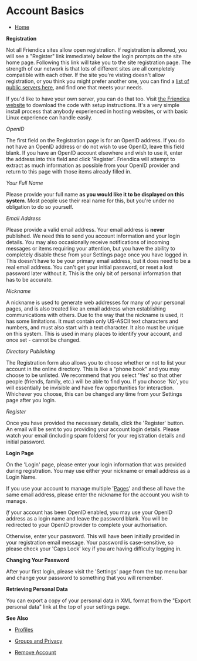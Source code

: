 Account Basics
==============

* [Home](help)


**Registration**

Not all Friendica sites allow open registration. If registration is allowed, you will see a "Register" link immediately below the login prompts on the site home page. Following this link will take you to the site registration page.  The strength of our network is that lots of different sites are all completely compatible with each other.  If the site you're visting doesn't allow registration, or you think you might prefer another one, you can find a <a href="http://dir.friendica.com/siteinfo">list of public servers here</a>, and find one that meets your needs.  

If you'd like to have your own server, you can do that too.  Visit <a href="http://friendica.com/download">the Friendica website</a> to download the code with setup instructions.  It's a very simple install process that anybody experienced in hosting websites, or with basic Linux experience can handle easily.


*OpenID*

The first field on the Registration page is for an OpenID address. If you do not have an OpenID address or do not wish to use OpenID, leave this field blank. If you have an OpenID account elsewhere and wish to use it, enter the address into this field and click 'Register'. Friendica will attempt to extract as much information as possible from your OpenID provider and return to this page with those items already filled in.


*Your Full Name*

Please provide your full name **as you would like it to be displayed on this system**.  Most people use their real name for this, but you're under no obligation to do so yourself.


*Email Address*

Please provide a valid email address. Your email address is **never** published. We need this to send you account information and your login details. You may also occasionally receive notifications of incoming messages or items requiring your attention, but you have the ability to completely disable these from your Settings page once you have logged in.  This doesn't have to be your primary email address, but it does need to be a real email address.  You can't get your initial password, or reset a lost password later without it.  This is the only bit of personal information that has to be accurate.


*Nickname*

A nickname is used to generate web addresses for many of your personal pages, and is also treated like an email address when establishing communications with others. Due to the way that the nickname is used, it has some limitations. It must contain only US-ASCII text characters and numbers, and must also start with a text character. It also must be unique on this system. This is used in many places to identify your account, and once set - cannot be changed.


*Directory Publishing*

The Registration form also allows you to choose whether or not to list your account in the online directory. This is like a "phone book" and you may choose to be unlisted. We recommend that you select 'Yes' so that other people (friends, family, etc.) will be able to find you. If you choose 'No', you will essentially be invisible and have few opportunities for interaction. Whichever you choose, this can be changed any time from your Settings page after you login. 


*Register*

Once you have provided the necessary details, click the 'Register' button. An email will be sent to you providing your account login details. Please watch your email (including spam folders) for your registration details and initial password. 


**Login Page**

On the 'Login' page, please enter your login information that was provided during registration. You may use either your nickname or email address as a Login Name. 

If you use your account to manage multiple '[Pages](help/Pages)' and these all have the same email address, please enter the nickname for the account you wish to manage.  

*If* your account has been OpenID enabled, you may use your OpenID address as a login name and leave the password blank. You will be redirected to your OpenID provider to complete your authorisation. 

Otherwise, enter your password. This will have been initially provided in your registration email message. Your password is case-sensitive, so please check your 'Caps Lock' key if you are having difficulty logging in. 


**Changing Your Password**

After your first login, please visit the 'Settings' page from the top menu bar and change your password to something that you will remember.


**Retrieving Personal Data**

You can export a copy of your personal data in XML format from the "Export personal data" link at the top of your settings  page.


**See Also**

* [Profiles](help/Profiles)

* [Groups and Privacy](help/Groups-and-Privacy)

* [Remove Account](help/Remove-Account)

